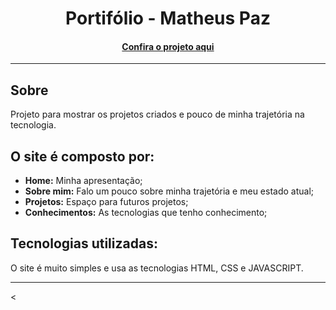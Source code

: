 <h1 align="center">Portifólio - Matheus Paz </h1>

<h4 align="center"><a href="https://matheuspaz.netlify.app">Confira o projeto aqui</a></h4>



---

## Sobre

Projeto para mostrar os projetos criados e pouco de minha trajetória na tecnologia. 

## O site é composto por:

- **Home:** Minha apresentação;
- **Sobre mim:** Falo um pouco sobre minha trajetória e meu estado atual;
- **Projetos:** Espaço para futuros projetos;
- **Conhecimentos:** As tecnologias que tenho conhecimento;



##  Tecnologias utilizadas:

O site é muito simples e usa as tecnologias HTML, CSS e JAVASCRIPT.

---

<
